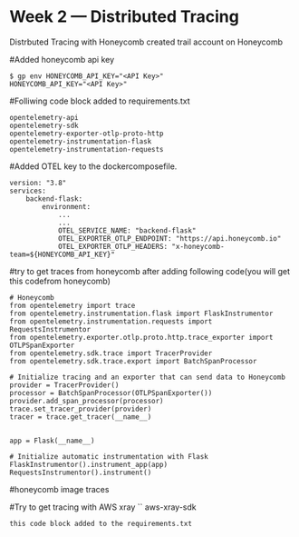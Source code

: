 # Week 2 — Distributed Tracing
Distrbuted Tracing with Honeycomb
created trail account on Honeycomb

#Added honeycomb api key

```
$ gp env HONEYCOMB_API_KEY="<API Key>"
HONEYCOMB_API_KEY="<API Key>"
```

#Folliwing code block added to requirements.txt

```
opentelemetry-api 
opentelemetry-sdk 
opentelemetry-exporter-otlp-proto-http 
opentelemetry-instrumentation-flask 
opentelemetry-instrumentation-requests
```
#Added OTEL key to the dockercomposefile.

```
version: "3.8"
services:
    backend-flask:
        environment:
            ...
            ...
            OTEL_SERVICE_NAME: "backend-flask"
            OTEL_EXPORTER_OTLP_ENDPOINT: "https://api.honeycomb.io"
            OTEL_EXPORTER_OTLP_HEADERS: "x-honeycomb-team=${HONEYCOMB_API_KEY}"
```


#try to get traces from honeycomb after adding following code(you will get this codefrom honeycomb)

```
# Honeycomb
from opentelemetry import trace
from opentelemetry.instrumentation.flask import FlaskInstrumentor
from opentelemetry.instrumentation.requests import RequestsInstrumentor
from opentelemetry.exporter.otlp.proto.http.trace_exporter import OTLPSpanExporter
from opentelemetry.sdk.trace import TracerProvider
from opentelemetry.sdk.trace.export import BatchSpanProcessor
```
```
# Initialize tracing and an exporter that can send data to Honeycomb
provider = TracerProvider()
processor = BatchSpanProcessor(OTLPSpanExporter())
provider.add_span_processor(processor)
trace.set_tracer_provider(provider)
tracer = trace.get_tracer(__name__)


app = Flask(__name__)

# Initialize automatic instrumentation with Flask
FlaskInstrumentor().instrument_app(app)
RequestsInstrumentor().instrument()
```
#honeycomb image traces

#Try to get tracing with AWS xray
``
aws-xray-sdk
```
this code block added to the requirements.txt
